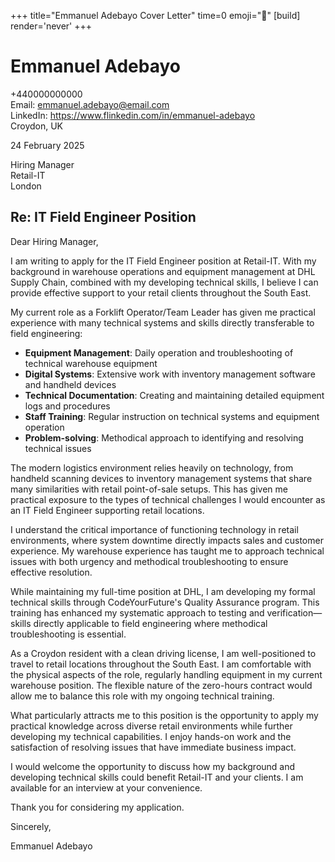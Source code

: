 +++
title="Emmanuel Adebayo Cover Letter" 
time=0 
emoji="📝" 
[build]
render='never'
+++

# Emmanuel Adebayo

+440000000000  
Email: emmanuel.adebayo@email.com  
LinkedIn: https://www.flinkedin.com/in/emmanuel-adebayo  
Croydon, UK

24 February 2025

Hiring Manager  
Retail-IT  
London

## Re: IT Field Engineer Position

Dear Hiring Manager,

I am writing to apply for the IT Field Engineer position at Retail-IT. With my background in warehouse operations and equipment management at DHL Supply Chain, combined with my developing technical skills, I believe I can provide effective support to your retail clients throughout the South East.

My current role as a Forklift Operator/Team Leader has given me practical experience with many technical systems and skills directly transferable to field engineering:

- **Equipment Management**: Daily operation and troubleshooting of technical warehouse equipment
- **Digital Systems**: Extensive work with inventory management software and handheld devices
- **Technical Documentation**: Creating and maintaining detailed equipment logs and procedures
- **Staff Training**: Regular instruction on technical systems and equipment operation
- **Problem-solving**: Methodical approach to identifying and resolving technical issues

The modern logistics environment relies heavily on technology, from handheld scanning devices to inventory management systems that share many similarities with retail point-of-sale setups. This has given me practical exposure to the types of technical challenges I would encounter as an IT Field Engineer supporting retail locations.

I understand the critical importance of functioning technology in retail environments, where system downtime directly impacts sales and customer experience. My warehouse experience has taught me to approach technical issues with both urgency and methodical troubleshooting to ensure effective resolution.

While maintaining my full-time position at DHL, I am developing my formal technical skills through CodeYourFuture's Quality Assurance program. This training has enhanced my systematic approach to testing and verification—skills directly applicable to field engineering where methodical troubleshooting is essential.

As a Croydon resident with a clean driving license, I am well-positioned to travel to retail locations throughout the South East. I am comfortable with the physical aspects of the role, regularly handling equipment in my current warehouse position. The flexible nature of the zero-hours contract would allow me to balance this role with my ongoing technical training.

What particularly attracts me to this position is the opportunity to apply my practical knowledge across diverse retail environments while further developing my technical capabilities. I enjoy hands-on work and the satisfaction of resolving issues that have immediate business impact.

I would welcome the opportunity to discuss how my background and developing technical skills could benefit Retail-IT and your clients. I am available for an interview at your convenience.

Thank you for considering my application.

Sincerely,

Emmanuel Adebayo
